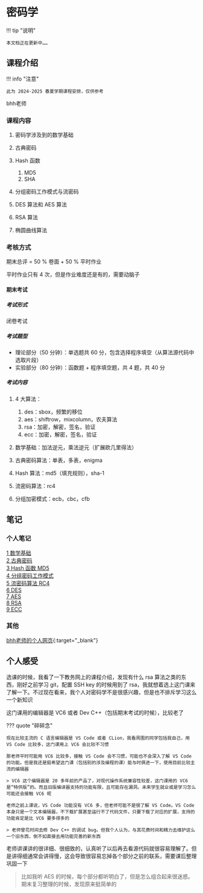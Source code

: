 # 密码学

!!! tip "说明"

    本文档正在更新中……

## 课程介绍

!!! info "注意"

    此为 2024-2025 春夏学期课程安排，仅供参考

bhh老师

### 课程内容

1. 密码学涉及到的数学基础
2. 古典密码
3. Hash 函数

    1. MD5
    2. SHA

4. 分组密码工作模式与流密码
5. DES 算法和 AES 算法
6. RSA 算法
7. 椭圆曲线算法

### 考核方式

期末总评 = 50 % 卷面 + 50 % 平时作业

平时作业只有 4 次，但是作业难度还是有的，需要动脑子

#### 期末考试

##### 考试形式

闭卷考试

##### 考试题型

- 理论部分（50 分钟）：单选题共 60 分，包含选择程序填空（从算法源代码中选取片段）
- 实验部分（80 分钟）：函数题 + 程序填空题，共 4 题，共 40 分

##### 考试内容

1. 4 大算法：

    1. des：sbox，频繁的移位
    2. aes：shiftrow，mixcolumn，农夫算法
    3. rsa：加密，解密，签名，验证
    4. ecc：加密，解密，签名，验证

2. 数学基础：加法逆元，乘法逆元（扩展欧几里得法）
3. 古典密码算法：单表，多表，enigma
4. Hash 算法：md5（填充规则），sha-1
5. 流密码算法：rc4
6. 分组加密模式：ecb，cbc，cfb

## 笔记

### 个人笔记

[1 数学基础](./doc/doc1.md)<br/>
[2 古典密码](./doc/doc2.md)<br/>
[3 Hash 函数 MD5](./doc/doc3.md)<br/>
[4 分组密码工作模式](./doc/doc4.md)<br/>
[5 流密码算法 RC4](./doc/doc5.md)<br/>
[6 DES](./doc/doc6.md)<br/>
[7 AES](./doc/doc7.md)<br/>
[8 RSA](./doc/doc8.md)<br/>
[9 ECC](./doc/doc9.md)

### 其他

[bhh老师的个人网页](http://cc.zju.edu.cn/bhh/){:target="_blank"}

## 个人感受

选课的时候，我看了一下教务网上的课程介绍，发现有什么 rsa 算法之类的东西，刚好之前学习 git，配置 SSH key 的时候用到了 rsa，我就想着选上这门课来了解一下。不过现在看来，我个人对密码学不是很感兴趣，但是也不排斥学习这么一个新知识

这门课用的编辑器是 VC6 或者 Dev C++（包括期末考试的时候），比较老了

??? quote "碎碎念"

    现在比较主流的 C 语言编辑器是 VS Code 或者 CLion，我看周围的同学包括我自己，用 VS Code 比较多，这门课用上 VC6 会比较不习惯

    那老师平时可能用 VC6 比较多，接触 VS Code 会不习惯，可能也不会深入了解 VS Code 的功能。但是我还是挺希望这门课（包括别的涉及编程的课）能与时俱进一下，使用目前比较主流的编辑器

    > VC6 这个编辑器是 20 多年前的产品了，对现代操作系统兼容性较差，这门课用的 VC6 是“特供版”的。而且旧版编译器支持的功能有限，且可能存在漏洞。未来学生就业或是学习怎么可能还会接触 VC6 呢

    老师之前上课说，VS Code 功能没有 VC6 多，但老师可能不是很了解 VS Code。VS Code 本身只是一个文本编辑器，不下载扩展甚至运行不了代码文件，只要下载了对应的扩展，支持的功能肯定是比 VC6 要多得多的

    > 老师曾花时间去修 Dev C++ 的调试 bug。但我个人认为，与其花费时间和精力去维护这么一个旧东西，倒不如直接去用功能完善的新东西

老师讲课讲的很详细、很细致的，认真听了以后再去看源代码就很容易理解了。但是讲得细通常会讲得慢，这会导致很容易忘掉各个部分之前的联系，需要课后整理巩固一下

> 比如我听 AES 的时候，每个部分都听明白了，但是怎么组合起来很迷惑。期末复习整理的时候，发现原来挺简单的